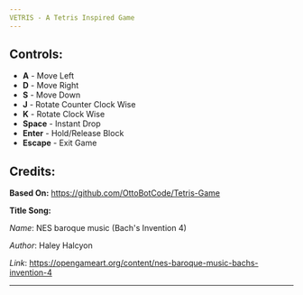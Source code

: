 ```yaml
---
VETRIS - A Tetris Inspired Game
---
```


Controls:
---

- **A** - Move Left
- **D** - Move Right
- **S** - Move Down
- **J** - Rotate Counter Clock Wise
- **K** - Rotate Clock Wise
- **Space** - Instant Drop
- **Enter** - Hold/Release Block
- **Escape** - Exit Game


Credits:
---

**Based On:**
https://github.com/OttoBotCode/Tetris-Game

**Title Song:**

*Name*: NES baroque music (Bach's Invention 4)

*Author*: Haley Halcyon

*Link*: https://opengameart.org/content/nes-baroque-music-bachs-invention-4

---

